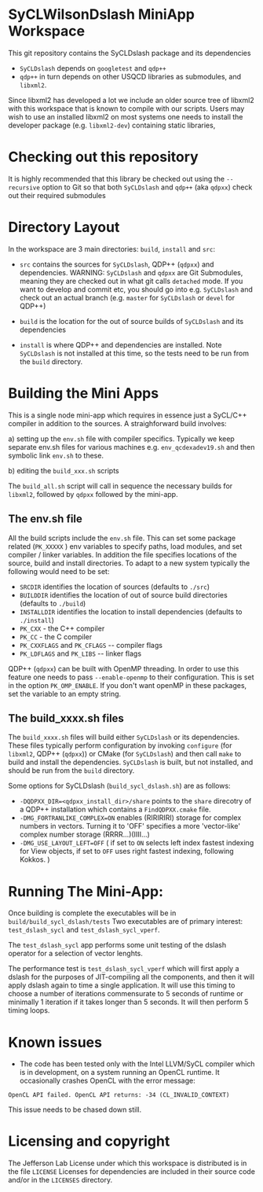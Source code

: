 SyCLWilsonDslash MiniApp Workspace
=====================================

This git repository contains the SyCLDslash
package and its dependencies

- `SyCLDslash` depends on `googletest` and `qdp++`
- `qdp++` in turn depends on other USQCD libraries as
submodules, and `libxml2`.

Since libxml2 has developed a lot we include an older source
tree of libxml2 with this workspace that is known to compile
with our scripts. Users may wish to use an installed libxml2
on most systems one needs to install the developer package
(e.g. `libxml2-dev`) containing static libraries,

Checking out this repository
============================

It is highly recommended that this library be checked out using
the `--recursive` option to Git so that both `SyCLDslash` and
`qdp++` (aka `qdpxx`) check out their required submodules

Directory Layout
================
In the workspace are 3 main directories: `build`, `install` and
`src`:

* `src` contains the sources for `SyCLDslash`, QDP++ (`qdpxx`) and
 dependencies. WARNING: `SyCLDslash` and `qdpxx` are Git Submodules,
meaning they are checked out in what git calls `detached` mode. If you 
want to develop and commit etc, you should go into e.g. `SyCLDslash`
and check out an actual branch (e.g. `master` for `SyCLDslash` or 
`devel` for QDP++)


* `build` is the location for the out of source builds of `SyCLDslash`
and its dependencies

* `install` is where QDP++ and dependencies are installed. Note `SyCLDslash`
is not installed at this time, so the tests need to be run from the
`build` directory. 

Building the Mini Apps
======================

This is a single node mini-app which requires in essence just a 
SyCL/C++ compiler in addition to the sources. A straighforward build
involves:

a) setting up the `env.sh` file with compiler specifics. Typically
we keep separate env.sh files for various machines e.g. `env_qcdexadev19.sh`
and then symbolic link `env.sh` to these. 

b) editing the `build_xxx.sh` scripts 

The `build_all.sh` script will call in sequence the necessary
builds for `libxml2`, followed by `qdpxx` followed by the mini-app.

The env.sh file
---------------

All the build scripts include the `env.sh` file. This can set some 
package related (`PK_XXXXX` ) env variables to specify paths, load
modules, and set compiler / linker variables. In addition the file
specifies locations of the source, build and install directories. 
To adapt to a new system typically the following would need to be set:

* `SRCDIR` identifies the location of sources (defaults to `./src`)
* `BUILDDIR` identifies the location of out of source build directories (defaults to `./build`)
* `INSTALLDIR` identifies the location to install dependencies (defaults to `./install`)
* `PK_CXX` - the C++ compiler
* `PK_CC`  - the C compiler
* `PK_CXXFLAGS` and `PK_CFLAGS` -- compiler flags
* `PK_LDFLAGS` and `PK_LIBS` -- linker flags

QDP++ (`qdpxx`) can be built with OpenMP threading. In order to use this feature
one needs to pass `--enable-openmp` to their configuration. 
This is set in the option `PK_OMP_ENABLE`. If you don't want openMP in these
packages, set the variable to an empty string.

The build_xxxx.sh files
-----------------------

The `build_xxxx.sh` files will build either `SyCLDslash` or its dependencies.
These files typically perform configuration by invoking `configure` (for 
`libxml2`, QDP++ (`qdpxx`)) or CMake (for `SyCLDslash`) and then call `make` 
to build and install the dependencies. `SyCLDslash` is built, but not installed,
and should be run from the `build` directory.

Some options for SyCLDslash (`build_sycl_dslash.sh`) are as follows:

* `-DQDPXX_DIR=<qdpxx_install_dir>/share` points to the `share` direcotry of a QDP++ installation which contains a `FindQDPXX.cmake` file.
* `-DMG_FORTRANLIKE_COMPLEX=ON` enables (RIRIRIRI) storage for complex numbers in 
vectors. Turning it to 'OFF' specifies a more 'vector-like' complex number storage (RRRR...)(IIII...)
* `-DMG_USE_LAYOUT_LEFT=OFF` ( if set to `ON` selects left index fastest indexing for View objects, if 
  set to `OFF` uses right fastest indexing, following Kokkos. )
 


Running The Mini-App:
=====================

Once building is complete the executables will be in `build/build_sycl_dslash/tests`
Two executables are of primary interest: `test_dslash_sycl` and `test_dslash_sycl_vperf`.

The `test_dslash_sycl` app performs some unit testing of the dslash operator for a selection
of vector lenghts.

The performance test is `test_dslash_sycl_vperf` which will first apply a dslash for the 
purposes of JIT-compiling all the components, and then it will apply dslash again to time
a single application. It will use this timing to choose a number of iterations commensurate
to 5 seconds of runtime or minimally 1 iteration if it takes longer than 5 seconds. It will
then perform 5 timing loops. 

Known issues
=============
 - The code has been tested only with the Intel LLVM/SyCL compiler which is in development,
on a system running an OpenCL runtime. It occasionally crashes OpenCL with the error message:

```OpenCL API failed. OpenCL API returns: -34 (CL_INVALID_CONTEXT)```

This issue needs to be chased down still.

Licensing and copyright
=======================

The Jefferson Lab License under which this workspace is distributed is in the file `LICENSE`
Licenses for dependencies are included in their source code and/or in the `LICENSES` directory.
 


